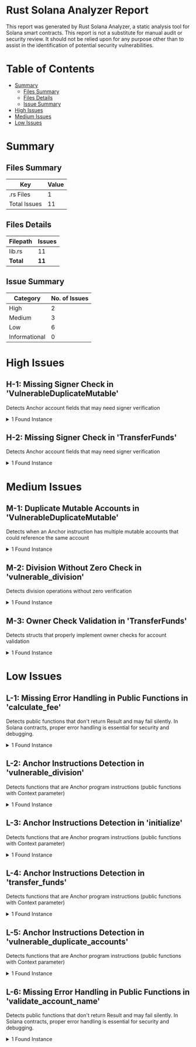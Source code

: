 # Rust Solana Analyzer Report

This report was generated by Rust Solana Analyzer, a static analysis tool for Solana smart contracts. This report is not a substitute for manual audit or security review. It should not be relied upon for any purpose other than to assist in the identification of potential security vulnerabilities.
# Table of Contents

- [Summary](#summary)
  - [Files Summary](#files-summary)
  - [Files Details](#files-details)
  - [Issue Summary](#issue-summary)
- [High Issues](#high-issues)
- [Medium Issues](#medium-issues)
- [Low Issues](#low-issues)


# Summary

## Files Summary

| Key | Value |
| --- | --- |
| .rs Files | 1 |
| Total Issues | 11 |

## Files Details

| Filepath | Issues |
| --- | --- |
| lib.rs | 11 |
| **Total** | **11** |

## Issue Summary

| Category | No. of Issues |
| --- | --- |
| High | 2 |
| Medium | 3 |
| Low | 6 |
| Informational | 0 |

# High Issues

## H-1: Missing Signer Check in 'VulnerableDuplicateMutable'

Detects Anchor account fields that may need signer verification

<details><summary>1 Found Instance</summary>

- Found in lib.rs [Line: 50]

	```rust
	#[derive(Accounts)]
	pub struct VulnerableDuplicateMutable<'info> {
	    /// CHECK: This account is vulnerable to duplicate account attacks
	    #[account(mut)]
	    pub account1: AccountInfo<'info>,
	    
	    /// CHECK: This account is vulnerable to duplicate account attacks
	    #[account(mut)]
	    pub account2: AccountInfo<'info>,
	    
	    pub authority: Signer<'info>,
	}
	```

</details>



## H-2: Missing Signer Check in 'TransferFunds'

Detects Anchor account fields that may need signer verification

<details><summary>1 Found Instance</summary>

- Found in lib.rs [Line: 85]

	```rust
	#[derive(Accounts)]
	pub struct TransferFunds<'info> {
	    /// CHECK: The source account != destination account
	    #[account(
	        mut,
	        owner = system_program::ID,
	        constraint = source.key() != destination.key() @ ErrorCode::SameAccount
	    )]
	    pub source: AccountInfo<'info>,
	    
	    /// CHECK: The destination account is verified by the owner constraint
	    #[account(
	        mut,
	        owner = system_program::ID
	    )]
	    pub destination: AccountInfo<'info>,
	    
	    pub authority: Signer<'info>,
	    
	    pub system_program: Program<'info, System>,
	}
	```

</details>



# Medium Issues

## M-1: Duplicate Mutable Accounts in 'VulnerableDuplicateMutable'

Detects when an Anchor instruction has multiple mutable accounts that could reference the same account

<details><summary>1 Found Instance</summary>

- Found in lib.rs [Line: 50]

	```rust
	#[derive(Accounts)]
	pub struct VulnerableDuplicateMutable<'info> {
	    /// CHECK: This account is vulnerable to duplicate account attacks
	    #[account(mut)]
	    pub account1: AccountInfo<'info>,
	    
	    /// CHECK: This account is vulnerable to duplicate account attacks
	    #[account(mut)]
	    pub account2: AccountInfo<'info>,
	    
	    pub authority: Signer<'info>,
	}
	```

</details>



## M-2: Division Without Zero Check in 'vulnerable_division'

Detects division operations without zero verification

<details><summary>1 Found Instance</summary>

- Found in lib.rs [Line: 38]

	```rust
	pub fn vulnerable_division(ctx: Context<Initialize>, divisor: u64) -> Result<()> {
	        //TODO
	        let a = 100;
	        let _result = a / divisor;
	        
	        Ok(())
	    }
	```

</details>



## M-3: Owner Check Validation in 'TransferFunds'

Detects structs that properly implement owner checks for account validation

<details><summary>1 Found Instance</summary>

- Found in lib.rs [Line: 85]

	```rust
	#[derive(Accounts)]
	pub struct TransferFunds<'info> {
	    /// CHECK: The source account != destination account
	    #[account(
	        mut,
	        owner = system_program::ID,
	        constraint = source.key() != destination.key() @ ErrorCode::SameAccount
	    )]
	    pub source: AccountInfo<'info>,
	    
	    /// CHECK: The destination account is verified by the owner constraint
	    #[account(
	        mut,
	        owner = system_program::ID
	    )]
	    pub destination: AccountInfo<'info>,
	    
	    pub authority: Signer<'info>,
	    
	    pub system_program: Program<'info, System>,
	}
	```

</details>



# Low Issues

## L-1: Missing Error Handling in Public Functions in 'calculate_fee'

Detects public functions that don't return Result<T> and may fail silently. In Solana contracts, proper error handling is essential for security and debugging.

<details><summary>1 Found Instance</summary>

- Found in lib.rs [Line: 71]

	```rust
	pub fn calculate_fee(amount: u64) -> u64 {
	    // This function could fail but doesn't return Result
	    amount * 5 / 100  // Could panic on overflow
	}
	```

</details>



## L-2: Anchor Instructions Detection in 'vulnerable_division'

Detects functions that are Anchor program instructions (public functions with Context parameter)

<details><summary>1 Found Instance</summary>

- Found in lib.rs [Line: 38]

	```rust
	pub fn vulnerable_division(ctx: Context<Initialize>, divisor: u64) -> Result<()> {
	        //TODO
	        let a = 100;
	        let _result = a / divisor;
	        
	        Ok(())
	    }
	```

</details>



## L-3: Anchor Instructions Detection in 'initialize'

Detects functions that are Anchor program instructions (public functions with Context parameter)

<details><summary>1 Found Instance</summary>

- Found in lib.rs [Line: 18]

	```rust
	pub fn initialize(ctx: Context<Initialize>) -> Result<()> {
	        msg!("Greetings from: {:?}", ctx.program_id);
	        Ok(())
	    }
	```

</details>



## L-4: Anchor Instructions Detection in 'transfer_funds'

Detects functions that are Anchor program instructions (public functions with Context parameter)

<details><summary>1 Found Instance</summary>

- Found in lib.rs [Line: 23]

	```rust
	pub fn transfer_funds(ctx: Context<TransferFunds>, amount: u64) -> Result<()> {
	        if **ctx.accounts.source.lamports.borrow() < amount {
	            return Err(error!(ErrorCode::InsufficientFunds));
	        }
	        
	        **ctx.accounts.source.lamports.borrow_mut() -= amount;
	        **ctx.accounts.destination.lamports.borrow_mut() += amount;
	        
	        let x = 200;
	        let y = 2;
	        let _result = x / y; 
	        
	        Ok(())
	    }
	```

</details>



## L-5: Anchor Instructions Detection in 'vulnerable_duplicate_accounts'

Detects functions that are Anchor program instructions (public functions with Context parameter)

<details><summary>1 Found Instance</summary>

- Found in lib.rs [Line: 63]

	```rust
	pub fn vulnerable_duplicate_accounts(ctx: Context<VulnerableDuplicateMutable>) -> Result<()> {
	    **ctx.accounts.account1.lamports.borrow_mut() -= 100;
	    **ctx.accounts.account2.lamports.borrow_mut() += 100;
	
	    Ok(())
	}
	```

</details>



## L-6: Missing Error Handling in Public Functions in 'validate_account_name'

Detects public functions that don't return Result<T> and may fail silently. In Solana contracts, proper error handling is essential for security and debugging.

<details><summary>1 Found Instance</summary>

- Found in lib.rs [Line: 77]

	```rust
	pub fn validate_account_name(name: String) {
	    // This function performs validation but doesn't return Result
	    if name.len() > 32 {
	        panic!("Name too long");  // Bad error handling
	    }
	    println!("Account name is valid: {}", name);
	}
	```

</details>



